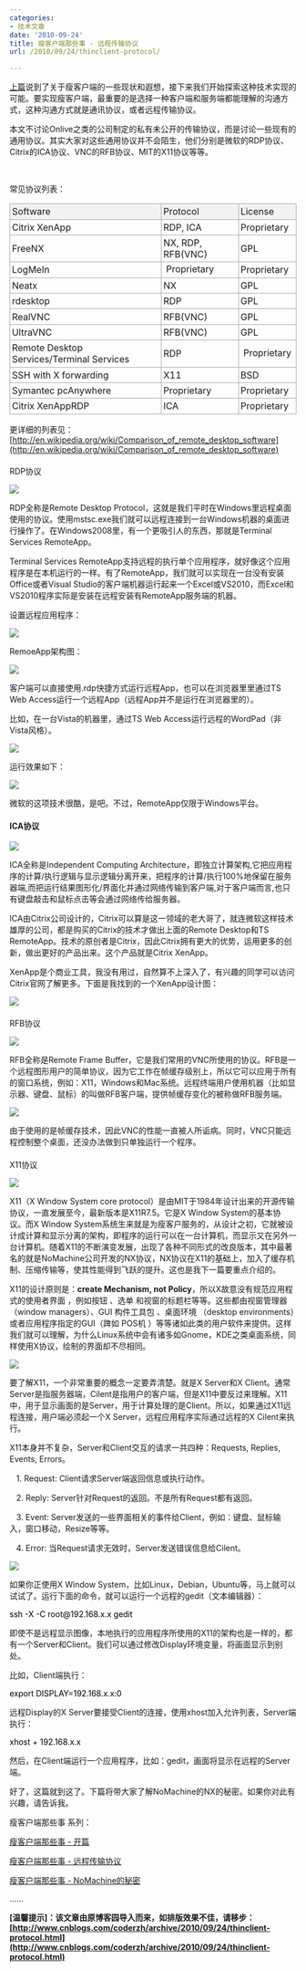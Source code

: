 ```yaml
---
categories:
- 技术文章
date: '2010-09-24'
title: 瘦客户端那些事 - 远程传输协议
url: /2010/09/24/thinclient-protocol/

---
```


  
[上篇](http://www.cnblogs.com/coderzh/archive/2010/09/11/thincilent.html)说到了关于瘦客户端的一些现状和遐想，接下来我们开始探索这种技术实现的可能。要实现瘦客户端，最重要的是选择一种客户端和服务端都能理解的沟通方式，这种沟通方式就是通讯协议，或者远程传输协议。

本文不讨论Onlive之类的公司制定的私有未公开的传输协议，而是讨论一些现有的通用协议。其实大家对这些通用协议并不会陌生，他们分别是微软的RDP协议、Citrix的ICA协议、VNC的RFB协议、MIT的X11协议等等。

&nbsp;

常见协议列表： 

<table style="border: 1px none #aaaaaa;" cellpadding="2" cellspacing="0" width="600">
     <tbody>
         <tr>
             <td style="padding: 0.2em; border: 1px solid #aaaaaa; background: none repeat scroll 0pt 0pt #f2f2f2;">Software </td>
             <td style="padding: 0.2em; border: 1px solid #aaaaaa; background: none repeat scroll 0pt 0pt #f2f2f2;">Protocol </td>
             <td style="padding: 0.2em; border: 1px solid #aaaaaa; background: none repeat scroll 0pt 0pt #f2f2f2;">License </td>
         </tr>
         <tr>
             <td style="padding: 0.2em; border: 1px solid #aaaaaa;">Citrix XenApp</td>
             <td style="padding: 0.2em; border: 1px solid #aaaaaa;">RDP, ICA </td>
             <td style="padding: 0.2em; border: 1px solid #aaaaaa;">Proprietary</td>
         </tr>
         <tr>
             <td style="padding: 0.2em; border: 1px solid #aaaaaa;">FreeNX </td>
             <td style="padding: 0.2em; border: 1px solid #aaaaaa;">NX, RDP, RFB(VNC) </td>
             <td style="padding: 0.2em; border: 1px solid #aaaaaa;">GPL </td>
         </tr>
         <tr>
             <td style="padding: 0.2em; border: 1px solid #aaaaaa;">LogMeIn</td>
             <td style="border: 1px solid #aaaaaa;"  padding:0.2em;="">Proprietary</td>
             <td style="padding: 0.2em; border: 1px solid #aaaaaa;">Proprietary</td>
         </tr>
         <tr>
             <td style="padding: 0.2em; border: 1px solid #aaaaaa;">Neatx</td>
             <td style="padding: 0.2em; border: 1px solid #aaaaaa;">NX</td>
             <td style="padding: 0.2em; border: 1px solid #aaaaaa;">GPL</td>
         </tr>
         <tr>
             <td style="padding: 0.2em; border: 1px solid #aaaaaa;">rdesktop</td>
             <td style="padding: 0.2em; border: 1px solid #aaaaaa;">RDP</td>
             <td style="padding: 0.2em; border: 1px solid #aaaaaa;">GPL </td>
         </tr>
         <tr>
             <td style="padding: 0.2em; border: 1px solid #aaaaaa;">RealVNC</td>
             <td style="padding: 0.2em; border: 1px solid #aaaaaa;">RFB(VNC)</td>
             <td style="padding: 0.2em; border: 1px solid #aaaaaa;">GPL </td>
         </tr>
         <tr>
             <td style="padding: 0.2em; border: 1px solid #aaaaaa;">UltraVNC</td>
             <td style="padding: 0.2em; border: 1px solid #aaaaaa;">RFB(VNC)</td>
             <td style="padding: 0.2em; border: 1px solid #aaaaaa;">GPL </td>
         </tr>
         <tr>
             <td style="padding: 0.2em; border: 1px solid #aaaaaa;">Remote Desktop Services/Terminal Services</td>
             <td style="padding: 0.2em; border: 1px solid #aaaaaa;">RDP</td>
             <td style="border: 1px solid #aaaaaa;">Proprietary </td>
         </tr>
         <tr>
             <td style="padding: 0.2em; border: 1px solid #aaaaaa;">SSH with X forwarding</td>
             <td style="padding: 0.2em; border: 1px solid #aaaaaa;">X11</td>
             <td style="padding: 0.2em; border: 1px solid #aaaaaa;">BSD</td>
         </tr>
         <tr>
             <td style="padding: 0.2em; border: 1px solid #aaaaaa;">Symantec pcAnywhere</td>
             <td style="padding: 0.2em; border: 1px solid #aaaaaa;">Proprietary </td>
             <td style="padding: 0.2em; border: 1px solid #aaaaaa;">Proprietary </td>
         </tr>
         <tr>
             <td style="padding: 0.2em; border: 1px solid #aaaaaa;">Citrix XenAppRDP</td>
             <td style="padding: 0.2em; border: 1px solid #aaaaaa;">ICA </td>
             <td style="padding: 0.2em; border: 1px solid #aaaaaa;">Proprietary </td>
         </tr>
     </tbody>
</table>

更详细的列表见：[http://en.wikipedia.org/wiki/Comparison_of_remote_desktop_software](http://en.wikipedia.org/wiki/Comparison_of_remote_desktop_software)

#### 

RDP协议

![](http://images.cnblogs.com/cnblogs_com/coderzh/Remote_desktop_connection_icon.PNG)

RDP全称是Remote Desktop Protocol，这就是我们平时在Windows里远程桌面使用的协议。使用mstsc.exe我们就可以远程连接到一台Windows机器的桌面进行操作了。在Windows2008里，有一个更吸引人的东西，那就是<span id="ctl00_MainContentPlaceholder_ctl01_ctl00_lblEntry">Terminal Services RemoteApp。

<span id="ctl00_MainContentPlaceholder_ctl01_ctl00_lblEntry">Terminal Services RemoteApp</span>支持远程的执行单个应用程序，就好像这个应用程序是在本机运行的一样。有了RemoteApp，我们就可以实现在一台没有安装Office或者Visual Studio的客户端机器运行起来一个Excel或VS2010，而Excel和VS2010程序实际是安装在远程安装有RemoteApp服务端的机器。

设置远程应用程序：

![](http://images.cnblogs.com/cnblogs_com/coderzh/remoteapp-create.png)

RemoeApp架构图：

![](http://images.cnblogs.com/cnblogs_com/coderzh/rdp.gif)

客户端可以直接使用.rdp快捷方式运行远程App，也可以</span><span id="ctl00_MainContentPlaceholder_ctl01_ctl00_lblEntry">在浏览器里里</span><span id="ctl00_MainContentPlaceholder_ctl01_ctl00_lblEntry">通过TS Web Access运行一个远程App（远程App并不是运行在浏览器里的）。

比如，在一台Vista的机器里，通过TS Web Access运行远程的WordPad（非Vista风格）。

![](http://images.cnblogs.com/cnblogs_com/coderzh/remoteapp-web.jpg)

运行效果如下：

![](http://images.cnblogs.com/cnblogs_com/coderzh/remoteapp-example.jpg)

微软的这项技术很酷，是吧。不过，RemoteApp仅限于Windows平台。

</span>

#### ICA协议

![](http://images.cnblogs.com/cnblogs_com/coderzh/citrix_logo.jpg)

ICA全称是Independent Computing Architecture，即独立计算架构,它把应用程序的计算/执行逻辑与显示逻辑分离开来，把程序的计算/执行100%地保留在服务器端,而把运行结果图形化/界面化并通过网络传输到客户端,对于客户端而言,也只有键盘敲击和鼠标点击等会通过网络传给服务器。

ICA由Citrix公司设计的，Citrix可以算是这一领域的老大哥了，就连微软这样技术雄厚的公司，都是购买的Citrix的技术才做出上面的Remote Desktop和TS RemoteApp。技术的原创者是Citrix，因此Citrix拥有更大的优势，运用更多的创新，做出更好的产品出来。这个产品就是Citrix XenApp。

XenApp是个商业工具，我没有用过，自然算不上深入了，有兴趣的同学可以访问Citrix官网了解更多。下面是我找到的一个XenApp设计图：

![](http://images.cnblogs.com/cnblogs_com/coderzh/XenApp.gif)

#### 

RFB协议

![](http://images.cnblogs.com/cnblogs_com/coderzh/Vnc_logo.png)

RFB全称是Remote Frame Buffer，它是我们常用的VNC所使用的协议。RFB是一个远程图形用户的简单协议，因为它工作在帧缓存级别上，所以它可以应用于所有的窗口系统，例如：X11，Windows和Mac系统。远程终端用户使用机器（比如显示器、键盘、鼠标）的叫做RFB客户端，提供帧缓存变化的被称做RFB服务端。

![](http://images.cnblogs.com/cnblogs_com/coderzh/rfb.jpg)

由于使用的是帧缓存技术，因此VNC的性能一直被人所诟病。同时，VNC只能远程控制整个桌面，还没办法做到只单独运行一个程序。

#### 
X11协议

![](http://images.cnblogs.com/cnblogs_com/coderzh/100px-X11.svg.png)

X11（X Window System core protocol）是由MIT于1984年设计出来的开源传输协议，一直发展至今，最新版本是X11R7.5。它是X Window System的基本协议。而X Window System系统生来就是为瘦客户服务的，从设计之初，它就被设计成计算和显示分离的架构，即程序的运行可以在一台计算机，而显示又在另外一台计算机。随着X11的不断演变发展，出现了各种不同形式的改良版本，其中最著名的就是NoMachine公司开发的NX协议，NX协议在X11的基础上，加入了缓存机制、压缩传输等，使其性能得到飞跃的提升。这也是我下一篇要重点介绍的。

X11的设计原则是：**create Mechanism, not Policy**，所以X故意没有规范应用程式的使用者界面 ，例如按钮 、选单 和视窗的标题栏等等。这些都由视窗管理器 （window managers）、GUI 构件工具包 、桌面环境 （desktop environments）或者应用程序指定的GUI（䠋如 POS机 ）等等诸如此类的用户软件来提供。这样我们就可以理解，为什么Linux系统中会有诸多如Gnome，KDE之类桌面系统，同样使用X协议，绘制的界面却不尽相同。

![](http://images.cnblogs.com/cnblogs_com/coderzh/x11.jpg)

要了解X11，一个非常重要的概念一定要弄清楚。就是X Server和X Client。通常Server是指服务器端，Cilent是指用户的客户端，但是X11中要反过来理解。X11中，用于显示画面的是Server，用于计算处理的是Client。所以，如果通过X11远程连接，用户端必须起一个X Server，远程应用程序实际通过远程的X Cilent来执行。

X11本身并不复杂，Server和Client交互的请求一共四种：Requests, Replies, Events, Errors。

&nbsp;&nbsp; 1. Request: Client请求Server端返回信息或执行动作。

&nbsp;&nbsp; 2. Reply: Server针对Request的返回。不是所有Request都有返回。

&nbsp;&nbsp; 3. Event: Server发送的一些界面相关的事件给Client，例如：键盘、鼠标输入，窗口移动，Resize等等。

&nbsp;&nbsp; 4. Error: 当Request请求无效时，Server发送错误信息给Cilent。

![](http://images.cnblogs.com/cnblogs_com/coderzh/200px-Xcore-overview.svg.png)

如果你正使用X Window System，比如Linux，Debian，Ubuntu等，马上就可以试试了。运行下面的命令，就可以运行一个远程的gedit（文本编辑器）：

<div class="cnblogs_code">
<div><span style="color: #000000;">ssh&nbsp;</span><span style="color: #000000;">-</span><span style="color: #000000;">X&nbsp;</span><span style="color: #000000;">-</span><span style="color: #000000;">C&nbsp;root</span><span style="color: #000000;">@</span><span style="color: #000000;">192.168</span><span style="color: #000000;">.x.x&nbsp;gedit</span></div>
</div>

即使不是远程显示图像，本地执行的应用程序所使用的X11的架构也是一样的，都有一个Server和Client。我们可以通过修改Display环境变量，将画面显示到别处。

比如，Client端执行：

<div class="cnblogs_code">
<div><span style="color: #000000;">export&nbsp;DISPLAY</span><span style="color: #000000;">=</span><span style="color: #000000;">192.168</span><span style="color: #000000;">.x.x:</span><span style="color: #000000;">0</span></div>
</div>

远程Display的X Server要接受Client的连接，使用xhost加入允许列表，Server端执行：

<div class="cnblogs_code">
<div><span style="color: #000000;">xhost&nbsp;</span><span style="color: #000000;">+</span><span style="color: #000000;">&nbsp;</span><span style="color: #000000;">192.168</span><span style="color: #000000;">.x.x</span></div>
</div>

然后，在Client端运行一个应用程序，比如：gedit，画面将显示在远程的Server端。

好了，这篇就到这了。下篇将带大家了解NoMachine的NX的秘密。如果你对此有兴趣，请告诉我。

瘦客户端那些事 系列：
  
[瘦客户端那些事 - 开篇](http://www.cnblogs.com/coderzh/archive/2010/09/11/thincilent.html)

<span>[瘦客户端那些事 - 远程传输协议](http://www.cnblogs.com/coderzh/archive/2010/09/24/thinclient-protocol.html)</span>

<span>[瘦客户端那些事 - NoMachine的秘密](http://www.cnblogs.com/coderzh/archive/2010/10/07/thinclient-secret-of-nomachine.html)</span><span></span>

......

**[温馨提示]：该文章由原博客园导入而来，如排版效果不佳，请移步：[http://www.cnblogs.com/coderzh/archive/2010/09/24/thinclient-protocol.html](http://www.cnblogs.com/coderzh/archive/2010/09/24/thinclient-protocol.html)**